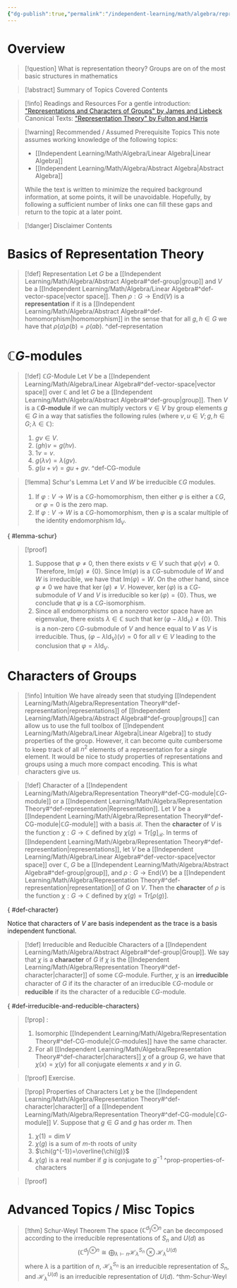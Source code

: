 ```yaml
---
{"dg-publish":true,"permalink":"/independent-learning/math/algebra/representation-theory/","created":"2024-12-24T22:06:19.706-07:00","updated":"2025-03-14T20:49:18.000-06:00"}
---
```


# Overview
>[!question] What is representation theory?
>Groups are on of the most basic structures in mathematics

> [!abstract] Summary of Topics Covered
> Contents

> [!info] Readings and Resources
> For a gentle introduction: ["Representations and Characters of Groups" by James and Liebeck](https://www.cambridge.org/core/books/representations-and-characters-of-groups/9F525E6ACAC7FFADFDBDECE98C115F40)
> Canonical Texts: ["Representation Theory" by Fulton and Harris](https://link.springer.com/book/10.1007/978-1-4612-0979-9)


> [!warning] Recommended / Assumed Prerequisite Topics
> This note assumes working knowledge of the following topics:
> - [[Independent Learning/Math/Algebra/Linear Algebra\|Linear Algebra]]
> - [[Independent Learning/Math/Algebra/Abstract Algebra\|Abstract Algebra]]
>
> While the text is written to minimize the required background information, at some points, it will be unavoidable. Hopefully, by following a sufficient number of links one can fill these gaps and return to the topic at a later point.

> [!danger] Disclaimer
> Contents

# Basics of Representation Theory

>[!def] Representation
>Let $G$ be a [[Independent Learning/Math/Algebra/Abstract Algebra#^def-group\|group]] and $V$ be a [[Independent Learning/Math/Algebra/Linear Algebra#^def-vector-space\|vector space]]. Then $\rho:G\rightarrow \mathrm{End}(V)$ is a **representation** if it is a [[Independent Learning/Math/Algebra/Abstract Algebra#^def-homomorphism\|homomorphism]] in the sense that for all $g,h\in G$ we have that $\rho(a)\rho(b)=\rho(ab$). 
>^def-representation

# $\mathbb{C}G$-modules


> [!def] $\mathbb{C}G$-Module
> Let $V$ be a [[Independent Learning/Math/Algebra/Linear Algebra#^def-vector-space\|vector space]] over $\mathbb{C}$ and let $G$ be a [[Independent Learning/Math/Algebra/Abstract Algebra#^def-group\|group]]. Then $V$ is a **$\mathbb{C}G$-module** if we can multiply vectors $v\in V$ by group elements $g\in G$ in a way that satisfies the following rules (where $v,u\in V; g,h\in G; \lambda\in \mathbb{C}$):
> 1. $gv\in V$.
> 2. $(gh)v=g(hv)$.
> 3. $1v=v$.
> 4. $g(\lambda v)=\lambda(gv)$.
> 5. $g(u+v)=gu+gv$.
>^def-CG-module



> [!lemma] Schur's Lemma
> Let $V$ and $W$ be irreducible $\mathbb{C}G$ modules.
> 1. If $\varphi:V \rightarrow W$ is a $\mathbb{C}G$-homomorphism, then either $\varphi$ is either a $\mathbb{C}G$, or $\varphi=0$ is the zero map.
> 2. If $\varphi:V\rightarrow W$ is a $\mathbb{C}G$-homomorphism, then $\varphi$ is a scalar multiple of the identity endomorphism $\mathrm{Id}_{V}$.
>
{ #lemma-schur}


> [!proof] 
> 1. Suppose that $\varphi\neq 0$, then there exists $v\in V$ such that $\varphi(v)\neq 0$. Therefore, $\mathrm{Im}(\varphi)\neq \{0\}$. Since $\mathrm{Im}(\varphi)$ is a $\mathbb{C}G$-submodule of $W$ and $W$ is irreducible, we have that $\mathrm{Im}(\varphi)=W$. On the other hand, since $\varphi\neq 0$ we have that $\ker(\varphi)\neq V$. However, $\ker(\varphi)$ is a $\mathbb{C}G$-submodule of $V$ and $V$ is irreducible so $\ker(\varphi)=\{0\}$. Thus, we conclude that $\varphi$ is a $\mathbb{C}G$-isomorphism.
> 2. Since all endomorphisms on a nonzero vector space have an eigenvalue, there exists $\lambda \in \mathbb{C}$ such that $\ker(\varphi-\lambda\mathrm{Id}_{V})\neq \{0\}$. This is a non-zero $\mathbb{C}G$-submodule of $V$ and hence equal to $V$ as $V$ is irreducible. Thus, $(\varphi-\lambda\mathrm{Id}_{V})(v)=0$ for all $v\in V$ leading to the conclusion that $\varphi=\lambda \mathrm{Id}_{V}$.

# Characters of Groups


> [!info] Intuition
> We have already seen that studying [[Independent Learning/Math/Algebra/Representation Theory#^def-representation\|representations]] of [[Independent Learning/Math/Algebra/Abstract Algebra#^def-group\|groups]] can allow us to use the full toolbox of [[Independent Learning/Math/Algebra/Linear Algebra\|Linear Algebra]] to study properties of the group. However, it can become quite cumbersome to keep track of all $n^{2}$ elements of a representation for a *single* element. It would be nice to study properties of representations and groups using a much more compact encoding. This is what characters give us.


> [!def] Character of a [[Independent Learning/Math/Algebra/Representation Theory#^def-CG-module\|$\mathbb{C}G$-module]] or a [[Independent Learning/Math/Algebra/Representation Theory#^def-representation\|Representation]].
> Let $V$ be a [[Independent Learning/Math/Algebra/Representation Theory#^def-CG-module\|$\mathbb{C}G$-module]] with a basis $\mathcal{B}$. Then the **character** of $V$ is the function $\chi:G\to \mathbb{C}$ defined by $\chi(g)=\mathrm{Tr}\left[ g \right]_{\mathcal{B}}$. In terms of [[Independent Learning/Math/Algebra/Representation Theory#^def-representation\|representations]], let $V$ be a [[Independent Learning/Math/Algebra/Linear Algebra#^def-vector-space\|vector space]] over $\mathbb{C}$, $G$ be a [[Independent Learning/Math/Algebra/Abstract Algebra#^def-group\|group]], and $\rho:G\to \mathrm{End}(V)$ be a [[Independent Learning/Math/Algebra/Representation Theory#^def-representation\|representation]] of $G$ on $V$. Then the **character** of $\rho$ is the function $\chi:G\to \mathbb{C}$ defined by $\chi(g)=\mathrm{Tr}\left[ \rho(g) \right]$.
>
{ #def-character}


Notice that characters of $V$ are basis independent as the trace is a basis independent functional.

> [!def] Irreducible and Reducible Characters of a [[Independent Learning/Math/Algebra/Abstract Algebra#^def-group\|Group]].
> We say that $\chi$ is a **character** of $G$ if $\chi$ is the [[Independent Learning/Math/Algebra/Representation Theory#^def-character\|character]] of some $\mathbb{C}G$-module. Further, $\chi$ is an **irreducible** character of $G$ if its the character of an irreducible $\mathbb{C}G$-module or **reducible** if its the character of a reducible $\mathbb{C}G$-module.
>
{ #def-irreducible-and-reducible-characters}


> [!prop] :
> 1. Isomorphic [[Independent Learning/Math/Algebra/Representation Theory#^def-CG-module\|$\mathbb{C}G$-modules]] have the same character.
> 2. For all [[Independent Learning/Math/Algebra/Representation Theory#^def-character\|characters]] $\chi$ of a group $G$, we have that $\chi(x)=\chi(y)$ for all conjugate elements $x$ and $y$ in $G$.

> [!proof]
> Exercise.



> [!prop] Properties of Characters
> Let $\chi$ be the [[Independent Learning/Math/Algebra/Representation Theory#^def-character\|character]] of a [[Independent Learning/Math/Algebra/Representation Theory#^def-CG-module\|$\mathbb{C}G$-module]] $V$. Suppose that $g\in G$ and $g$ has order $m$. Then
> 1. $\chi(1)=\dim V$
> 2. $\chi(g)$ is a sum of $m$-th roots of unity
> 3. $\chi(g^{-1})=\overline{\chi(g)}$
> 4. $\chi(g)$ is a real number if $g$ is conjugate to $g^{-1}$
>^prop-properties-of-characters


> [!proof]
> 







# Advanced Topics / Misc Topics



> [!thm] Schur-Weyl Theorem
> The space $(\mathbb{C}^{d})^{\otimes n}$ can be decomposed according to the irreducible representations of $S_{n}$ and $U(d)$ as
> $$
(\mathbb{C}^{d})^{\otimes n}\cong\bigoplus_{\lambda \vdash n} \mathcal{H}_{\lambda}^{S_{n}}\otimes \mathcal{H}_{\lambda}^{U(d)}
>$$
>where $\lambda$ is a partition of $n$, $\mathcal{H}_{\lambda}^{S_{n}}$ is an irreducible representation of $S_{n}$, and $\mathcal{H}_{\lambda}^{U(d)}$ is an irreducible representation of $U(d)$.
>^thm-Schur-Weyl
